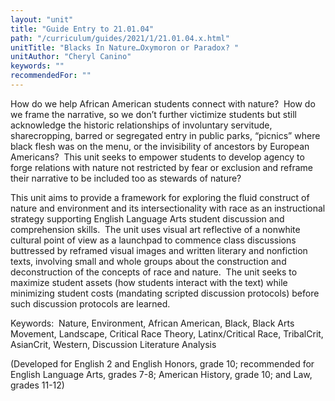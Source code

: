 ```yaml
---
layout: "unit"
title: "Guide Entry to 21.01.04"
path: "/curriculum/guides/2021/1/21.01.04.x.html"
unitTitle: "Blacks In Nature…Oxymoron or Paradox? "
unitAuthor: "Cheryl Canino"
keywords: ""
recommendedFor: "" 
---
```

<main>
        <p>How do we help African American students connect with nature?&nbsp; How do we frame the narrative, so we don&rsquo;t further victimize students but still acknowledge the historic relationships of involuntary servitude, sharecropping, barred or segregated entry in public parks, &ldquo;picnics&rdquo; where black flesh was on the menu, or the invisibility of ancestors by European Americans?&nbsp; This unit seeks to empower students to develop agency to forge relations with nature not restricted by fear or exclusion and reframe their narrative to be included too as stewards of nature?</p>
<p>This unit aims to provide a framework for exploring the fluid construct of nature and environment and its intersectionality with race as an instructional strategy supporting English Language Arts student discussion and comprehension skills.&nbsp; The unit uses visual art reflective of a nonwhite cultural point of view as a launchpad to commence class discussions buttressed by reframed visual images and written literary and nonfiction texts, involving small and whole groups about the construction and deconstruction of the concepts of race and nature.&nbsp; The unit seeks to maximize student assets (how students interact with the text) while minimizing student costs (mandating scripted discussion protocols) before such discussion protocols are learned.&nbsp;</p>
<p>Keywords:&nbsp; Nature, Environment, African American, Black, Black Arts Movement, Landscape, Critical Race Theory, Latinx/Critical Race, TribalCrit, AsianCrit, Western, Discussion Literature Analysis</p>
<p>(Developed for English 2 and English Honors, grade 10; recommended for English Language Arts, grades 7-8; American History, grade 10; and Law, grades 11-12)</p>
</main>
